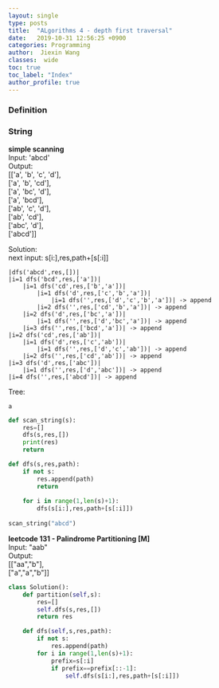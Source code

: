 ```yaml
---
layout: single
type: posts
title:  "ALgorithms 4 - depth first traversal"
date:   2019-10-31 12:56:25 +0900
categories: Programming
author:  Jiexin Wang
classes:  wide
toc: true
toc_label: "Index"
author_profile: true
---
```


### Definition

### String

**simple scanning**  
Input: 'abcd'  
Output:  
[['a', 'b', 'c', 'd'],  
['a', 'b', 'cd'],  
['a', 'bc', 'd'],  
['a', 'bcd'],  
['ab', 'c', 'd'],  
['ab', 'cd'],  
['abc', 'd'],  
['abcd']]  

Solution:  
next input: s[i:],res,path+[s[:i]]

    |dfs('abcd',res,[])| 
    |i=1 dfs('bcd',res,['a'])|
        |i=1 dfs('cd',res,['b','a'])|                                  
            |i=1 dfs('d',res,['c','b','a'])|
                |i=1 dfs('',res,['d','c','b','a'])| -> append
            |i=2 dfs('',res,['cd','b','a'])| -> append
        |i=2 dfs('d',res,['bc','a'])|
            |i=1 dfs('',res,['d','bc','a'])| -> append
        |i=3 dfs('',res,['bcd','a'])| -> append
    |i=2 dfs('cd',res,['ab'])|
        |i=1 dfs('d',res,['c','ab'])|
            |i=1 dfs('',res,['d','c','ab'])| -> append
        |i=2 dfs('',res,['cd','ab'])| -> append
    |i=3 dfs('d',res,['abc'])|
        |i=1 dfs('',res,['d','abc'])| -> append
    |i=4 dfs('',res,['abcd'])| -> append
    
Tree:

    a
    
        
            


```python
def scan_string(s):
    res=[]
    dfs(s,res,[])
    print(res)
    return

def dfs(s,res,path):
    if not s:
        res.append(path)
        return
        
    for i in range(1,len(s)+1):
        dfs(s[i:],res,path+[s[:i]])
        
scan_string("abcd")
```

**leetcode 131 - Palindrome Partitioning [M]**  
Input: "aab"  
Output:   
[["aa","b"],  
["a","a","b"]]  

```python
class Solution():
    def partition(self,s):
        res=[]
        self.dfs(s,res,[])
        return res

    def dfs(self,s,res,path):
        if not s:
            res.append(path)
        for i in range(1,len(s)+1):
            prefix=s[:i]
            if prefix==prefix[::-1]:
                self.dfs(s[i:],res,path+[s[:i]])
```
